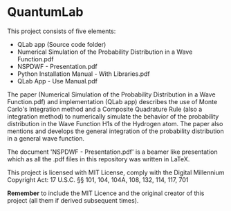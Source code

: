 # QuantumLab
This project consists of five elements:
- QLab app (Source code folder)
- Numerical Simulation of the Probability Distribution in a Wave Function.pdf
- NSPDWF - Presentation.pdf
- Python Installation Manual - With Libraries.pdf
- QLab App - Use Manual.pdf

The paper (Numerical Simulation of the Probability Distribution in a Wave Function.pdf) and implementation (QLab app) describes the use of Monte Carlo's Integration method and a Composite Quadrature Rule (also a integration method) to numerically simulate the behavior of the probability distribution in the Wave Function H1s of the Hydrogen atom. The paper also mentions and develops the general integration of the probability distribution in a general wave function.

The document 'NSPDWF - Presentation.pdf' is a beamer like presentation which as all the .pdf files in this repository was written in LaTeX.

This project is licensed with MIT License, comply with the Digital Millennium Copyright Act: 17 U.S.C. §§ 101, 104, 104A, 108, 132, 114, 117, 701

**Remember** to include the MIT Licence and the original creator of this project (all them if derived subsequent times).
